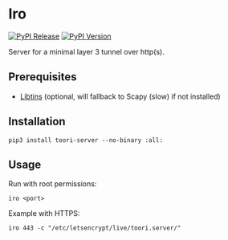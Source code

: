 # Iro 

[![PyPI Release](https://github.com/kokseen1/Iro/actions/workflows/release.yml/badge.svg)](https://github.com/kokseen1/Iro/actions/workflows/release.yml)
[![PyPI Version](https://img.shields.io/pypi/v/toori-server.svg)](https://pypi.python.org/pypi/toori-server/)

Server for a minimal layer 3 tunnel over http(s).

## Prerequisites

- [Libtins](http://libtins.github.io/download/) (optional, will fallback to Scapy (slow) if not installed)

## Installation

```shell
pip3 install toori-server --no-binary :all:
```

## Usage

Run with root permissions:

```shell
iro <port>
```

Example with HTTPS:

```shell
iro 443 -c "/etc/letsencrypt/live/toori.server/"
```
